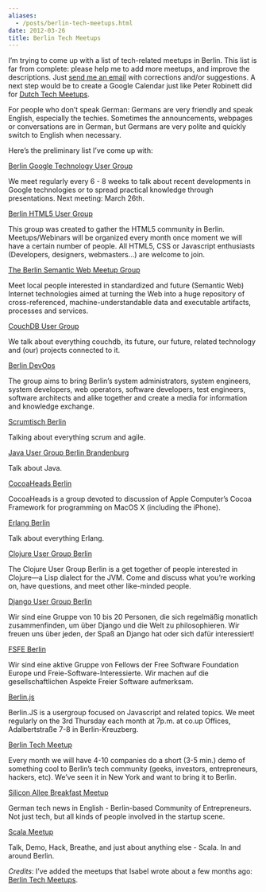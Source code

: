 ```yaml
---
aliases:
  - /posts/berlin-tech-meetups.html
date: 2012-03-26
title: Berlin Tech Meetups
---
```


I’m trying to come up with a list of tech-related meetups in Berlin. This list
is far from complete: please help me to add more meetups, and improve the
descriptions. Just [send me an email](mailto:chris@eidhof.nl) with corrections
and/or suggestions. A next step would be to create a Google Calendar just like
Peter Robinett did for [Dutch Tech
Meetups](http://www.bubblefoundry.com/dutch-tech-meetups/).&#10;

For people who don’t speak German: Germans are very friendly and speak English,
especially the techies. Sometimes the announcements, webpages or conversations
are in German, but Germans are very polite and quickly switch to English when
necessary.&#10;

Here’s the preliminary list I’ve come up with:&#10;

[Berlin Google Technology User Group](http://www.meetup.com/berlin-gtug/)

We meet regularly every 6 - 8 weeks to talk about recent developments in Google
technologies or to spread practical knowledge through presentations. Next
meeting: March 26th.&#10;

[Berlin HTML5 User Group](http://www.meetup.com/Berlin-HTML5-User-Group/)

This group was created to gather the HTML5 community in Berlin. Meetups/Webinars
will be organized every month once moment we will have a certain number of
people. All HTML5, CSS or Javascript enthusiasts (Developers, designers,
webmasters…) are welcome to join.&#10;

[The Berlin Semantic Web Meetup
Group](http://www.meetup.com/The-Berlin-Semantic-Web-Meetup-Group/events/56299712/)

Meet local people interested in standardized and future (Semantic Web) Internet
technologies aimed at turning the Web into a huge repository of
cross-referenced, machine-understandable data and executable artifacts,
processes and services.&#10;

[CouchDB User Group](http://www.meetup.com/Berlin-CouchDB-Meetup/)

We talk about everything couchdb, its future, our future, related technology and
(our) projects connected to it.&#10;

[Berlin DevOps](http://berlindevops.org/)

The group aims to bring Berlin’s system administrators, system engineers, system
developers, web operators, software developers, test engineers, software
architects and alike together and create a media for information and knowledge
exchange.&#10;

[Scrumtisch Berlin](http://www.agile42.com/blog/categories/scrumtisch/)

Talking about everything scrum and agile.&#10;

[Java User Group Berlin Brandenburg](http://www.jug-bb.de/)

Talk about Java.&#10;

[CocoaHeads Berlin](http://cocoaheads-berlin.github.com/)

CocoaHeads is a group devoted to discussion of Apple Computer’s Cocoa Framework
for programming on MacOS X (including the iPhone).&#10;

[Erlang Berlin](http://groups.google.com/group/erlang-berlin)

Talk about everything Erlang.&#10;

[Clojure User Group Berlin](http://www.meetup.com/Clojure-Berlin/)

The Clojure User Group Berlin is a get together of people interested in
Clojure—a Lisp dialect for the JVM. Come and discuss what you’re working on,
have questions, and meet other like-minded people.&#10;

[Django User Group
Berlin](http://djangode.pbworks.com/w/page/4861687/Django%20User%20Group%20Berlin)

Wir sind eine Gruppe von 10 bis 20 Personen, die sich regelmäßig monatlich
zusammenfinden, um über Django und die Welt zu philosophieren. Wir freuen uns
über jeden, der Spaß an Django hat oder sich dafür interessiert\!&#10;

[FSFE Berlin](http://wiki.fsfe.org/groups/Berlin)

Wir sind eine aktive Gruppe von Fellows der Free Software Foundation Europe und
Freie-Software-Interessierte. Wir machen auf die gesellschaftlichen Aspekte
Freier Software aufmerksam.&#10;

[Berlin.js](http://berlinjs.org/)

Berlin.JS is a usergroup focused on Javascript and related topics. We meet
regularly on the 3rd Thursday each month at 7p.m. at co.up Offices,
Adalbertstraße 7-8 in Berlin-Kreuzberg.&#10;

[Berlin Tech Meetup](http://www.meetup.com/b-tech/)

Every month we will have 4-10 companies do a short (3-5 min.) demo of something
cool to Berlin’s tech community (geeks, investors, entrepreneurs, hackers, etc).
We’ve seen it in New York and want to bring it to Berlin.&#10;

[Silicon Allee Breakfast
Meetup](https://www.facebook.com/siliconallee?sk=events)

German tech news in English - Berlin-based Community of Entrepreneurs. Not just
tech, but all kinds of people involved in the startup scene.&#10;

[Scala Meetup](http://www.meetup.com/Scala-Berlin-Brandenburg/)

Talk, Demo, Hack, Breathe, and just about anything else - Scala. In and around
Berlin.&#10;

*Credits*: I’ve added the meetups that Isabel wrote about a few months ago:
[Berlin Tech
Meetups](http://blog.isabel-drost.de/index.php/archives/344/berlin-tech-meetups).&#10;
